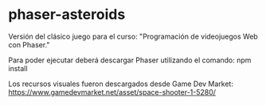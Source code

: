 # phaser-asteroids
Versión del clásico juego para el curso: "Programación de videojuegos Web con Phaser."

Para poder ejecutar deberá descargar Phaser utilizando el comando: npm install

Los recursos visuales fueron descargados desde Game Dev Market: https://www.gamedevmarket.net/asset/space-shooter-1-5280/



